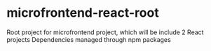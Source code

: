 # microfrontend-react-root
Root project for microfrontend project, which will be include 2 React projects
Dependencies managed through npm packages
